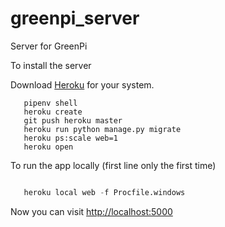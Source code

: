 # greenpi_server
Server for GreenPi

To install the server 

Download [Heroku](https://heroku.com) for your system.

```pipenv install
   pipenv shell
   heroku create
   git push heroku master
   heroku run python manage.py migrate
   heroku ps:scale web=1
   heroku open
```


To run the app locally (first line only the first time)
```python manage.py collectstatic

   heroku local web -f Procfile.windows
```
Now you can visit [http://localhost:5000](http://localhost:5000)


